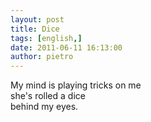 ```yaml
---
layout: post
title: Dice
tags: [english,]
date: 2011-06-11 16:13:00
author: pietro
---
```

<div dir="ltr" style="text-align: left">My mind is playing tricks on me<br/>she's rolled a dice<br/>behind my eyes.<br/>
